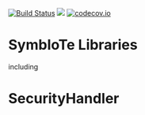 [![Build Status](https://api.travis-ci.org/symbiote-h2020/SymbIoTeLibraries.svg?branch=staging)](https://api.travis-ci.org/symbiote-h2020/SymbIoTeLibraries)
[![](https://jitpack.io/v/symbiote-h2020/SymbIoTeLibraries.svg)](https://jitpack.io/#symbiote-h2020/SymbIoTeLibraries)
[![codecov.io](https://codecov.io/github/symbiote-h2020/SymbIoTeLibraries/branch/staging/graph/badge.svg)](https://codecov.io/github/symbiote-h2020/SymbIoTeLibraries)

# SymbIoTe Libraries
including
# SecurityHandler
